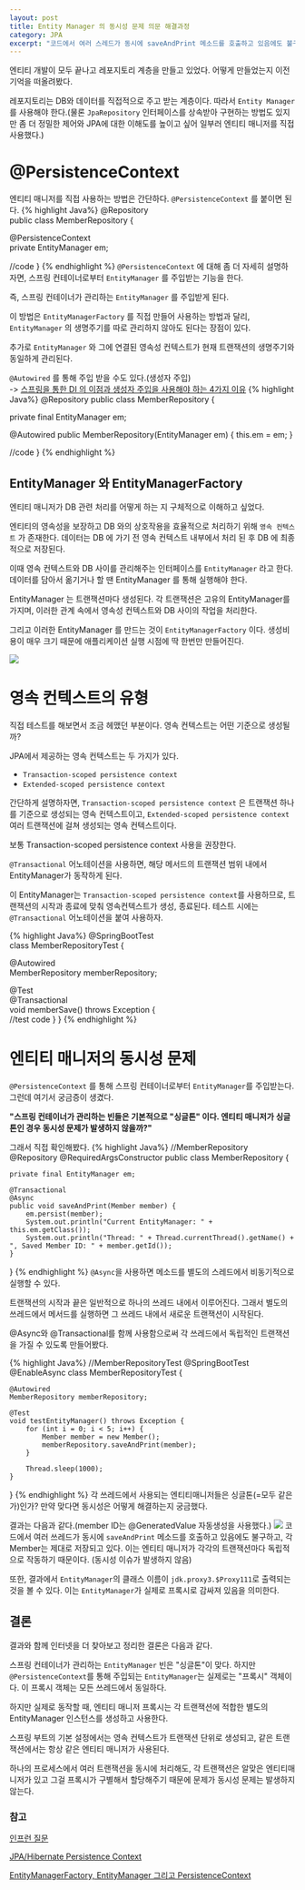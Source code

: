 ```yaml
---
layout: post
title: Entity Manager 의 동시성 문제 의문 해결과정
category: JPA
excerpt: "코드에서 여러 스레드가 동시에 saveAndPrint 메소드를 호출하고 있음에도 불구하고, 각 Member는 제대로 저장되고 있다. 이는 엔티티 매니저가 각각의 트랜잭션마다 독립적으로 작동하기 때문이다. 또한, 결과에서 EntityManager의 클래스 이름이 jdk.proxy3.$Proxy108로 출력되는 것을 볼 수 있다. 이는 EntityManager가 실제로 프록시로 감싸져 있음을 알 수 있다.스프링컨테이너가 관리하는 엔티티 매니저 빈은 싱글톤이 맞다. 하지만 @PersistenceContext 를 통해 EntityManager 객체에 실제로 DI 되는 엔티티매니저는 프록시객체였다. 위에서 확인한 결과와"
---
```


엔티티 개발이 모두 끝나고 레포지토리 계층을 만들고 있었다. 어떻게 만들었는지 이전 기억을 떠올려봤다. 

레포지토리는 DB와 데이터를 직접적으로 주고 받는 계층이다. 따라서 `Entity Manager` 를 사용해야 한다.(물론 `JpaRepository` 인터페이스를 상속받아 구현하는 방법도 있지만 좀 더 정밀한 제어와 JPA에 대한 이해도를 높이고 싶어 일부러 엔티티 매니저를 직접 사용했다.)

# @PersistenceContext
엔티티 매니저를 직접 사용하는 방법은 간단하다. `@PersistenceContext` 를 붙이면 된다. 
{% highlight Java%}
@Repository  
public class MemberRepository {  
	  
   @PersistenceContext  
   private EntityManager em;  
  
   //code
}
{% endhighlight %}
`@PersistenceContext` 에 대해 좀 더 자세히 설명하자면, 스프링 컨테이너로부터 `EntityManager` 를 주입받는 기능을 한다. 

즉, 스프링 컨테이너가 관리하는 `EntityManager` 를 주입받게 된다. 

이 방법은 `EntityManagerFactory` 를 직접 만들어 사용하는 방법과 달리, `EntityManager` 의 생명주기를 따로 관리하지 않아도 된다는 장점이 있다. 

추가로 `EntityManager` 와 그에 연결된 영속성 컨텍스트가 현재 트랜잭션의 생명주기와 동일하게 관리된다.

`@Autowired` 를 통해 주입 받을 수도 있다.(생성자 주입)<br>
-> [스프링을 통한 DI 의 이점과 생성자 주입을 사용해야 하는 4가지 이유](https://taewoooongheo01.github.io/TaewoooongHeo01/spring/2024/02/04/springDI/)
{% highlight Java%}
@Repository
public class MemberRepository {

   private final EntityManager em;
   
   @Autowired
   public MemberRepository(EntityManager em) {
       this.em = em;
   }
   
   //code
}
{% endhighlight %}

## EntityManager 와 EntityManagerFactory
엔티티 매니저가 DB 관련 처리를 어떻게 하는 지 구체적으로 이해하고 싶었다.

엔티티의 영속성을 보장하고 DB 와의 상호작용을 효율적으로 처리하기 위해 `영속 컨텍스트` 가 존재한다. 데이터는 DB 에 가기 전 영속 컨텍스트 내부에서 처리 된 후 DB 에 최종적으로 저장된다. 

이때 영속 컨텍스트와 DB 사이를 관리해주는 인터페이스를 `EntityManager` 라고 한다. 데이터를 담아서 옮기거나 할 땐 EntityManager 를 통해 실행해야 한다. 

EntityManager 는 트랜잭션마다 생성된다. 각 트랜잭션은 고유의 EntityManager를 가지며, 이러한 관계 속에서 영속성 컨텍스트와 DB 사이의 작업을 처리한다.

그리고 이러한 EntityManager 를 만드는 것이 `EntityManagerFactory` 이다. 생성비용이 매우 크기 때문에 애플리케이션 실행 시점에 딱 한번만 만들어진다. 

![](https://i.imgur.com/WK5yRwk.png)

# 영속 컨텍스트의 유형
직접 테스트를 해보면서 조금 헤맸던 부분이다. 영속 컨텍스트는 어떤 기준으로 생성될까?

JPA에서 제공하는 영속 컨텍스트는 두 가지가 있다. 
-  `Transaction-scoped persistence context`
-  `Extended-scoped persistence context` 

간단하게 설명하자면, `Transaction-scoped persistence context` 은 트랜잭션 하나를 기준으로 생성되는 영속 컨텍스트이고, `Extended-scoped persistence context` 여러 트랜잭션에 걸쳐 생성되는 영속 컨텍스트이다. 

보통 Transaction-scoped persistence context 사용을 권장한다. 

`@Transactional` 어노테이션을 사용하면, 해당 메서드의 트랜잭션 범위 내에서 EntityManager가 동작하게 된다. 

이 EntityManager는 `Transaction-scoped persistence context`를 사용하므로, 트랜잭션의 시작과 종료에 맞춰 영속컨텍스트가 생성, 종료된다. 테스트 시에는 `@Transactional` 어노테이션을 붙여 사용하자.

{% highlight Java%}
@SpringBootTest  
class MemberRepositoryTest {  

   @Autowired  
   MemberRepository memberRepository;  

   @Test  
   @Transactional  
   void memberSave() throws Exception {  
      //test code
   }
}
{% endhighlight %}

# 엔티티 매니저의 동시성 문제
`@PersistenceContext` 를 통해 스프링 컨테이너로부터 `EntityManager`를 주입받는다. 그런데 여기서 궁금증이 생겼다. 

**"스프링 컨테이너가 관리하는 빈들은 기본적으로 "싱글톤" 이다. 엔티티 매니저가 싱글톤인 경우 동시성 문제가 발생하지 않을까?"**

그래서 직접 확인해봤다. 
{% highlight Java%}
//MemberRepository
@Repository
@RequiredArgsConstructor
public class MemberRepository {

    private final EntityManager em;

    @Transactional
    @Async
    public void saveAndPrint(Member member) {
        em.persist(member);
        System.out.println("Current EntityManager: " + this.em.getClass());
        System.out.println("Thread: " + Thread.currentThread().getName() + ", Saved Member ID: " + member.getId());
    }
}
{% endhighlight %}
`@Async`을 사용하면 메소드를 별도의 스레드에서 비동기적으로 실행할 수 있다. 

트랜잭션의 시작과 끝은 일반적으로 하나의 쓰레드 내에서 이루어진다. 그래서 별도의 쓰레드에서 메서드를 실행하면 그 쓰레드 내에서 새로운 트랜잭션이 시작된다. 

@Async와 @Transactional를 함께 사용함으로써 각 쓰레드에서 독립적인 트랜잭션을 가질 수 있도록 만들어봤다.

{% highlight Java%}
//MemberRepositoryTest
@SpringBootTest
@EnableAsync
class MemberRepositoryTest {

    @Autowired
    MemberRepository memberRepository;

    @Test
    void testEntityManager() throws Exception {
        for (int i = 0; i < 5; i++) {
            Member member = new Member();
            memberRepository.saveAndPrint(member);
        }

        Thread.sleep(1000); 
    }
}
{% endhighlight %}
각 쓰레드에서 사용되는 엔티티매니저들은 싱글톤(=모두 같은가)인가? 만약 맞다면 동시성은 어떻게 해결하는지 궁금했다. 

결과는 다음과 같다.(member ID는 @GeneratedValue 자동생성을 사용했다.)
![](https://i.imgur.com/kUOgaN3.png)
코드에서 여러 쓰레드가 동시에 `saveAndPrint` 메소드를 호출하고 있음에도 불구하고, 각 Member는 제대로 저장되고 있다. 이는 엔티티 매니저가 각각의 트랜잭션마다 독립적으로 작동하기 때문이다. (동시성 이슈가 발생하지 않음)

또한, 결과에서 `EntityManager`의 클래스 이름이 `jdk.proxy3.$Proxy111`로 출력되는 것을 볼 수 있다. 이는 `EntityManager`가 실제로 프록시로 감싸져 있음을 의미한다.

## 결론
결과와 함께 인터넷을 더 찾아보고 정리한 결론은 다음과 같다.

스프링 컨테이너가 관리하는 `EntityManager` 빈은 "싱글톤"이 맞다. 하지만 `@PersistenceContext`를 통해 주입되는 `EntityManager`는 실제로는 "프록시" 객체이다. 이 프록시 객체는 모든 쓰레드에서 동일하다. 

하지만 실제로 동작할 때, 엔티티 매니저 프록시는 각 트랜잭션에 적합한 별도의 EntityManager 인스턴스를 생성하고 사용한다. 

스프링 부트의 기본 설정에서는 영속 컨텍스트가 트랜잭션 단위로 생성되고, 같은 트랜잭션에서는 항상 같은 엔티티 매니저가 사용된다. 

하나의 프로세스에서 여러 트랜잭션을 동시에 처리해도, 각 트랜잭션은 알맞은 엔티티매니저가 있고 그걸 프록시가 구별해서 할당해주기 때문에 문제가 동시성 문제는 발생하지 않는다.

### 참고
[인프런 질문](https://www.inflearn.com/questions/158967/%EC%95%88%EB%85%95%ED%95%98%EC%84%B8%EC%9A%94-entitymanager%EC%97%90-%EB%8C%80%ED%95%B4-%EA%B6%81%EA%B8%88%ED%95%9C-%EC%A0%90%EC%9D%B4-%EC%9E%88%EC%96%B4-%EC%A7%88%EB%AC%B8-%EB%82%A8%EA%B9%81%EB%8B%88%EB%8B%A4)

[JPA/Hibernate Persistence Context](https://www.baeldung.com/jpa-hibernate-persistence-context)

[EntityManagerFactory, EntityManager 그리고 PersistenceContext](https://iyoungman.github.io/jpa/EntityManagerFactory-EntityManager-PersistenceContext/)
